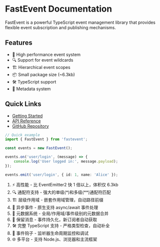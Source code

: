 # FastEvent Documentation

FastEvent is a powerful TypeScript event management library that provides flexible event subscription and publishing mechanisms.

## Features

-   🚀 High performance event system
-   🔍 Support for event wildcards
-   🏗️ Hierarchical event scopes
-   📦 Small package size (~6.3kb)
-   🛠️ TypeScript support
-   📝 Metadata system

## Quick Links

-   [Getting Started](/guide/)
-   [API Reference](/api/)
-   [GitHub Repository](https://github.com/your-username/fastevent)

```typescript
// Quick example
import { FastEvent } from 'fastevent';

const events = new FastEvent();

events.on('user/login', (message) => {
    console.log('User logged in:', message.payload);
});

events.emit('user/login', { id: 1, name: 'Alice' });
```

1. ⚡ 高性能 - 比 EventEmitter2 快 1 倍以上，体积仅 6.3kb
2. 🔍 通配符支持 - 强大的单级(\*)和多级(\*\*)通配符匹配
3. 🏗️ 层级作用域 - 嵌套作用域管理，自动路径前缀
4. 🔄 异步事件 - 原生支持 async/await 事件处理
5. 📝 元数据系统 - 全局/作用域/事件级别的元数据合并
6. 💾 保留消息 - 事件持久化，新订阅者自动获取
7. 🛠️ 完整 TypeScript 支持 - 严格类型检查，自动补全
8. 🔧 事件钩子 - 监听器生命周期监控和调试
9. 🌐 多平台 - 支持 Node.js、浏览器和主流框架
